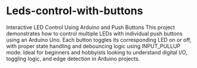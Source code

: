 # Leds-control-with-buttons
Interactive LED Control Using Arduino and Push Buttons
This project demonstrates how to control multiple LEDs with individual push buttons using an Arduino Uno. Each button toggles its corresponding LED on or off, with proper state handling and debouncing logic using INPUT_PULLUP mode. Ideal for beginners and hobbyists looking to understand digital I/O, toggling logic, and edge detection in Arduino projects.
